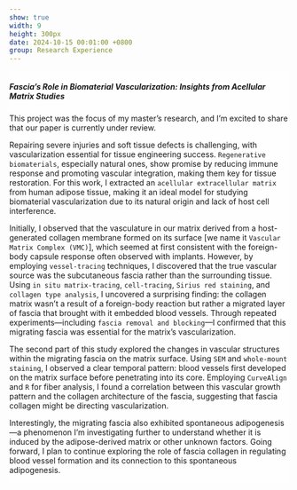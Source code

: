 ```yaml
---
show: true
width: 9
height: 300px
date: 2024-10-15 00:01:00 +0800
group: Research Experience
---
```

<div style="height: 635px; background-image: url('{{ 'assets/images/covers/IMG_BA9BFBCC2A5B-1.jpeg' | relative_url }}'); background-size: cover; background-position: center;" class="p-4">
  <div class="card-img-overlay" style="overflow: scroll; background: rgb(255,255,255,0.8)">
    <h5 class="card-title">Fascia’s Role in Biomaterial Vascularization: Insights from Acellular Matrix Studies</h5>
    <p class="card-text">
      This project was the focus of my master’s research, and I’m excited to share that our paper is currently under review.
    </p>
    <p class="card-text">
      Repairing severe injuries and soft tissue defects is challenging, with vascularization essential for tissue engineering success. <code>Regenerative biomaterials</code>, especially natural ones, show promise by reducing immune response and promoting vascular integration, making them key for tissue restoration. For this work, I extracted an <code>acellular extracellular matrix</code> from human adipose tissue, making it an ideal model for studying biomaterial vascularization due to its natural origin and lack of host cell interference.
    </p>
    <p class="card-text">
      Initially, I observed that the vasculature in our matrix derived from a host-generated collagen membrane formed on its surface [we name it <code>Vascular Matrix Complex (VMC)</code>], which seemed at first consistent with the foreign-body capsule response often observed with implants. However, by employing <code>vessel-tracing</code> techniques, I discovered that the true vascular source was the subcutaneous fascia rather than the surrounding tissue. Using <code>in situ matrix-tracing</code>, <code>cell-tracing</code>, <code>Sirius red staining</code>, and <code>collagen type analysis</code>, I uncovered a surprising finding: the collagen matrix wasn’t a result of a foreign-body reaction but rather a migrated layer of fascia that brought with it embedded blood vessels. Through repeated experiments—including <code>fascia removal and blocking</code>—I confirmed that this migrating fascia was essential for the matrix’s vascularization.
    </p>
    <p class="card-text">
      The second part of this study explored the changes in vascular structures within the migrating fascia on the matrix surface. Using <code>SEM</code> and <code>whole-mount staining</code>, I observed a clear temporal pattern: blood vessels first developed on the matrix surface before penetrating into its core. Employing <code>CurveAlign</code> and <code>R</code> for fiber analysis, I found a correlation between this vascular growth pattern and the collagen architecture of the fascia, suggesting that fascia collagen might be directing vascularization.
    </p>
    <p class="card-text">
      Interestingly, the migrating fascia also exhibited spontaneous adipogenesis—a phenomenon I’m investigating further to understand whether it is induced by the adipose-derived matrix or other unknown factors. Going forward, I plan to continue exploring the role of fascia collagen in regulating blood vessel formation and its connection to this spontaneous adipogenesis.
    </p>
  </div>
</div>
